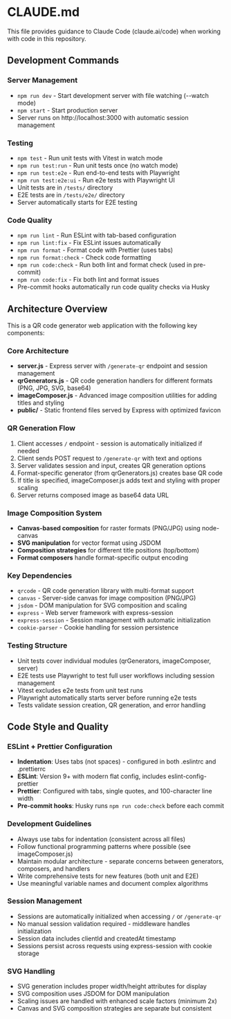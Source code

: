 # CLAUDE.md

This file provides guidance to Claude Code (claude.ai/code) when working with code in this repository.

## Development Commands

### Server Management

- `npm run dev` - Start development server with file watching (--watch mode)
- `npm start` - Start production server
- Server runs on http://localhost:3000 with automatic session management

### Testing

- `npm test` - Run unit tests with Vitest in watch mode
- `npm run test:run` - Run unit tests once (no watch mode)
- `npm run test:e2e` - Run end-to-end tests with Playwright
- `npm run test:e2e:ui` - Run e2e tests with Playwright UI
- Unit tests are in `/tests/` directory
- E2E tests are in `/tests/e2e/` directory
- Server automatically starts for E2E testing

### Code Quality

- `npm run lint` - Run ESLint with tab-based configuration
- `npm run lint:fix` - Fix ESLint issues automatically
- `npm run format` - Format code with Prettier (uses tabs)
- `npm run format:check` - Check code formatting
- `npm run code:check` - Run both lint and format check (used in pre-commit)
- `npm run code:fix` - Fix both lint and format issues
- Pre-commit hooks automatically run code quality checks via Husky

## Architecture Overview

This is a QR code generator web application with the following key components:

### Core Architecture

- **server.js** - Express server with `/generate-qr` endpoint and session management
- **qrGenerators.js** - QR code generation handlers for different formats (PNG, JPG, SVG, base64)
- **imageComposer.js** - Advanced image composition utilities for adding titles and styling
- **public/** - Static frontend files served by Express with optimized favicon

### QR Generation Flow

1. Client accesses `/` endpoint - session is automatically initialized if needed
2. Client sends POST request to `/generate-qr` with text and options
3. Server validates session and input, creates QR generation options
4. Format-specific generator (from qrGenerators.js) creates base QR code
5. If title is specified, imageComposer.js adds text and styling with proper scaling
6. Server returns composed image as base64 data URL

### Image Composition System

- **Canvas-based composition** for raster formats (PNG/JPG) using node-canvas
- **SVG manipulation** for vector format using JSDOM
- **Composition strategies** for different title positions (top/bottom)
- **Format composers** handle format-specific output encoding

### Key Dependencies

- `qrcode` - QR code generation library with multi-format support
- `canvas` - Server-side canvas for image composition (PNG/JPG)
- `jsdom` - DOM manipulation for SVG composition and scaling
- `express` - Web server framework with express-session
- `express-session` - Session management with automatic initialization
- `cookie-parser` - Cookie handling for session persistence

### Testing Structure

- Unit tests cover individual modules (qrGenerators, imageComposer, server)
- E2E tests use Playwright to test full user workflows including session management
- Vitest excludes e2e tests from unit test runs
- Playwright automatically starts server before running e2e tests
- Tests validate session creation, QR generation, and error handling

## Code Style and Quality

### ESLint + Prettier Configuration

- **Indentation**: Uses tabs (not spaces) - configured in both .eslintrc and .prettierrc
- **ESLint**: Version 9+ with modern flat config, includes eslint-config-prettier
- **Prettier**: Configured with tabs, single quotes, and 100-character line width
- **Pre-commit hooks**: Husky runs `npm run code:check` before each commit

### Development Guidelines

- Always use tabs for indentation (consistent across all files)
- Follow functional programming patterns where possible (see imageComposer.js)
- Maintain modular architecture - separate concerns between generators, composers, and handlers
- Write comprehensive tests for new features (both unit and E2E)
- Use meaningful variable names and document complex algorithms

### Session Management

- Sessions are automatically initialized when accessing `/` or `/generate-qr`
- No manual session validation required - middleware handles initialization
- Session data includes clientId and createdAt timestamp
- Sessions persist across requests using express-session with cookie storage

### SVG Handling

- SVG generation includes proper width/height attributes for display
- SVG composition uses JSDOM for DOM manipulation
- Scaling issues are handled with enhanced scale factors (minimum 2x)
- Canvas and SVG composition strategies are separate but consistent
